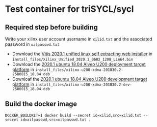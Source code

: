 # Test container for triSYCL/sycl

## Required step before building 

Write your xilinx user account username in `xilid.txt` and the associated password in `xilpasswd.txt`

+ Download the [Vitis 2020.1 unified linux self extracting web installer](https://www.xilinx.com/member/forms/download/xef.html?filename=Xilinx_Unified_2020.1_0602_1208_Lin64.bin) in `install_files/Xilinx_Unified_2020.1_0602_1208_Lin64.bin`
+ Download the [2020.1 ubuntu 18.04 Alveo U200 deployment target platform](https://www.xilinx.com/bin/public/openDownload?filename=xilinx-u200-xdma-201830.2-2580015_18.04.deb) in `install_files/xilinx-u200-xdma-201830.2-2580015_18.04.deb`
+ Downloaf the [2020.1 ubuntu 18.04 Alveo U200 development target platform](https://www.xilinx.com/member/forms/download/eula-xef.html?filename=xilinx-u200-xdma-201830.2-dev-2580015_18.04.deb) in `install_files/xilinx-u200-xdma-201830.2-dev-2580015_18.04.deb`

## Build the docker image 

```
DOCKER_BUILDKIT=1 docker build --secret id=xilid,src=xilid.txt --secret id=xilpasswd,src=xilpasswd.txt .
```
